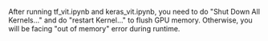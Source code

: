 After running tf_vit.ipynb and keras_vit.ipynb, you need to do "Shut Down All Kernels..." and 
do "restart Kernel..." to flush GPU memory. Otherwise, you will be facing "out of memory" error during runtime.


